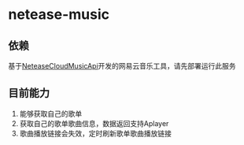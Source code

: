 # netease-music


## 依赖
基于[NeteaseCloudMusicApi](https://github.com/Binaryify/NeteaseCloudMusicApi)开发的网易云音乐工具，请先部署运行此服务

## 目前能力
1. 能够获取自己的歌单
2. 获取自己的歌单歌曲信息，数据返回支持Aplayer
3. 歌曲播放链接会失效，定时刷新歌单歌曲播放链接

